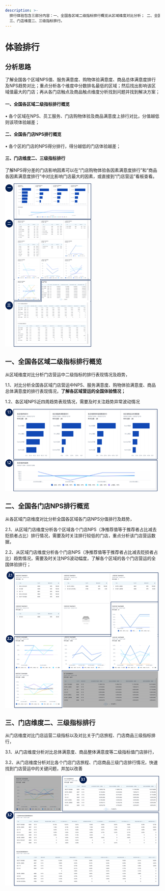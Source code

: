 ```yaml
---
description: >-
  排行体验包含三部分内容：一、全国各区域二级指标排行概览从区域维度对比分析； 二、全国各门店NPS排行概览从各区域门店维度对比分析；
  三、门店维度二、三级指标排行。
---
```


# 体验排行

## 分析思路

了解全国各个区域NPS值、服务满意度、购物体验满意度、商品总体满意度排行及NPS趋势对比；重点分析各个维度中分数排名最低的区域；然后找出影响该区域值最大的门店；再从各门店触点及商品触点维度分析找到问题并找到解决方案；

#### 一、全国各区域二级指标排行概览

• 各个区域在NPS、员工服务、门店购物体验及商品满意度上排行对比，分值越低则该项体验越差；

#### 二、全国各门店NPS排行概览

• 各个区的门店的NPS得分排行，得分越低的门店体验越差；

#### 三、门店维度二、三级指标排行

了解NPS得分差的门店影响因素可以在“门店购物体验各因素满意度排行”和“商品各因素满意度排行”中对比影响门店最大的因素，或直接到“门店营运”看板查看。

![&#x5206;&#x6790;&#x601D;&#x8DEF;](.gitbook/assets/image%20%2817%29.png)

## 一、全国各区域二级指标排行概览

从区域维度对比分析门店营运中二级指标的排行表现情况及趋势，

1.1、对比分析全国各区域门店营运中NPS、服务满意度、购物体验满意度、商品总体满意度的排行表现情况，**了解各区域营运的全国体验情况；**

1.2、各区域NPS近四周趋势表现情况，需要及时关注趋势异常波动情况

![&#x4F53;&#x9A8C;&#x6392;&#x884C;&#x4E00;](.gitbook/assets/image%20%2815%29.png)

## 二、全国各门店NPS排行概览

从各区域门店维度对比分析全国各区域各门店NPS分值排行及趋势，

2.1、从区域门店维度分析各个区域各个门店NPS（净推荐值等于推荐者占比减去贬损者占比）排行情况，需要及时关注排行较低的门店，重点分析该门店营运数据，

2.2、从区域门店维度分析各个门店NPS（净推荐值等于推荐者占比减去贬损者占比）趋势情况，需要及时关注NPS波动幅度，了解各个区域的各个门店营运的全国体验排行；

![&#x4F53;&#x9A8C;&#x6392;&#x884C;&#x4E8C;](.gitbook/assets/image%20%2818%29.png)

## 三、门店维度二、三级指标排行

从门店维度对比门店运营二级指标以及对比关于门店旅程、门店商品三级指标排行，

3.1、从门店维度分析对比总体满意度、商品整体满意度等二级指标值门店排行，

3.2、从门店维度分析对比各个门店门店旅程、门店商品三级门店排行情况，快速找到门店营运中的关键问题，并加以改善

![&#x4F53;&#x9A8C;&#x6392;&#x884C;&#x4E09;](.gitbook/assets/image%20%281%29.png)





